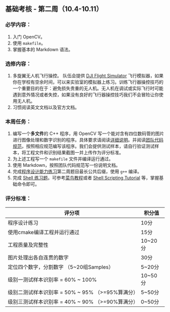 ## 基础考核 - 第二周（10.4-10.11）

### 必学内容：

1. 入门 OpenCV。
2. 使用 `makefile`。
3. 掌握基本的 Markdown 语法。

### 选修内容：

1. 多旋翼无人机飞行操控。
   队伍会提供 [DJI Flight Simulator](https://www.dji.com/cn/simulator) 飞行模拟器，如果你在学校有空余时间，可以来实验室的模拟器上练习。训练飞行器操控技巧的一个重要目的在于：避免损失贵重的无人机。无人机在调试或实际飞行时可能遇到意外情况或者失控，如果没有良好的飞行器操控技巧我们不会冒险让你使用无人机。
2. 习惯阅读英文文档以及官方文档。

### 本周任务：

1. 编写一个**多文件**的 C++ 程序，用 OpenCV 写一个能对含有四位数码管的图片进行图像处理和数字识别的程序。具体要求请阅读[详细说明](https://github.com/SYSU-AERO-SWIFT/tutorial_2020/blob/master/tasks/week2/digit_programme.md)。并阅读[团队代码规范](https://github.com/SYSU-AERO-SWIFT/tutorial_2019/wiki/%E5%9B%A2%E9%98%9F%E5%8D%8F%E4%BD%9C%E8%A7%84%E8%8C%83)，按照相应规范编写该程序。我们会提供测试样本，请自行验证测试样本，将工程文件和识别结果截图一并上传作为评分标准。
2. 为上述工程写一个 `makefile` 文件并编译运行通过。
3. 使用 Markdown，按照团队代码规范写一份说明文档。
4. 完成[程序设计能力练习](https://github.com/SYSU-AERO-SWIFT/tutorial_2020/blob/master/tasks/week2/programming_exercise.md)第二周题目最长公共后缀，使用 `g++` 编译。
5. 完成 [Shell 练习题](https://github.com/SYSU-AERO-SWIFT/tutorial_2020/blob/master/tasks/week2/shell_exercise.md)。可参考[菜鸟教程](http://www.runoob.com/linux/linux-shell.html)或者 [Shell Scripting Tutorial](https://www.shellscript.sh/) 等，掌握基础命令即可。

### 评分标准：

| 评分项               | 积分值                      |
| ----------------    | -------------------------- |
| 程序设计练习 | 10分 |
| 使用cmake编译工程并运行通过     | 15分        |
| 工程质量及完整性             | 10~20分       |
| 图片处理出各自连贯的数字       | 30分        |
| 定位四个数字，分割数字 （5~20组Samples）       | 5~20分        |
| 级别一测试样本识别率 = 60% ~ 100%                 | 10~50分    |
| 级别二测试样本识别率 = 50% ~ 95% （>=95%算满分）   | 5~50分     |
| 级别三测试样本识别率 = 40% ~ 90% （>=90%算满分）   | 0~50分     |
